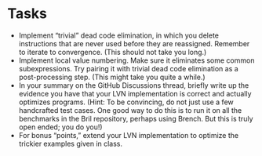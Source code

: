 # Tasks
- Implement “trivial” dead code elimination, in which you delete instructions that are never used before they are reassigned. Remember to iterate to convergence. (This should not take you long.)
- Implement local value numbering. Make sure it eliminates some common subexpressions. Try pairing it with trivial dead code elimination as a post-processing step. (This might take you quite a while.)
- In your summary on the GitHub Discussions thread, briefly write up the evidence you have that your LVN implementation is correct and actually optimizes programs. (Hint: To be convincing, do not just use a few handcrafted test cases. One good way to do this is to run it on all the benchmarks in the Bril repository, perhaps using Brench. But this is truly open ended; you do you!)
- For bonus “points,” extend your LVN implementation to optimize the trickier examples given in class.
